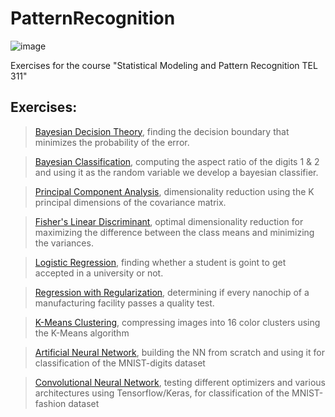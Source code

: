 # PatternRecognition

![image](https://user-images.githubusercontent.com/83914255/233071515-50263301-68b3-4bc9-944e-5cbf201d2a70.png)

Exercises for the course "Statistical Modeling and Pattern Recognition TEL 311"

## Exercises:

>   <a href = "https://github.com/atzel-ov/PatternRecognition/tree/main/SET1/Exercise1">Bayesian Decision Theory</a>, finding the decision boundary that minimizes the probability of the error.

>   <a href = "https://github.com/atzel-ov/PatternRecognition/tree/main/SET1/Exercise2">Bayesian Classification</a>, computing the aspect ratio of the digits 1 & 2 and using it as the random variable we develop a bayesian classifier.

>   <a href = "https://github.com/atzel-ov/PatternRecognition/tree/main/SET1/Exercise5">Principal Component Analysis</a>, dimensionality reduction using the K principal dimensions of the covariance matrix.

>   <a href = "https://github.com/atzel-ov/PatternRecognition/tree/main/SET1/Exercise7">Fisher's Linear Discriminant</a>, optimal dimensionality reduction for maximizing the difference between the class means and minimizing the variances.

>   <a href = "https://github.com/atzel-ov/PatternRecognition/tree/main/SET2/exercise2_1">Logistic Regression</a>, finding whether a student is goint to get accepted in a university or not.

>   <a href = "https://github.com/atzel-ov/PatternRecognition/tree/main/SET2/exercise2_2">Regression with Regularization</a>, determining if every nanochip of a manufacturing facility passes a quality test.

>   <a href = "https://github.com/atzel-ov/PatternRecognition/tree/main/SET2/exercise2_4">K-Means Clustering</a>, compressing images into 16 color clusters using the K-Means algorithm 

>   <a href = "https://github.com/atzel-ov/PatternRecognition/tree/main/SET2/exercise2_5">Artificial Neural Network</a>, building the NN from scratch and using it for classification of the MNIST-digits dataset

>   <a href = "https://github.com/atzel-ov/PatternRecognition/tree/main/SET2/exercise2_6">Convolutional Neural Network</a>, testing different optimizers and various architectures using Tensorflow/Keras, for classification of the MNIST-fashion dataset



